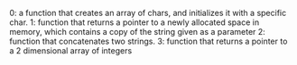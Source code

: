 0: a function that creates an array of chars, and initializes it with a specific char.
1: function that returns a pointer to a newly allocated space in memory, which contains a copy of the string given as a parameter
2: function that concatenates two strings.
3: function that returns a pointer to a 2 dimensional array of integers
